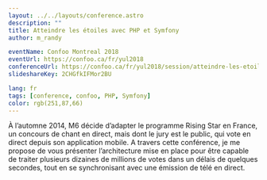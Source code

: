 ```yaml
---
layout: ../../layouts/conference.astro
description: ""
title: Atteindre les étoiles avec PHP et Symfony
author: m_randy

eventName: Confoo Montreal 2018
eventUrl: https://confoo.ca/fr/yul2018
conferenceUrl: https://confoo.ca/fr/yul2018/session/atteindre-les-etoiles-avec-php-et-symfony
slideshareKey: 2CHGfkIFMor2BU

lang: fr
tags: [conference, confoo, PHP, Symfony]
color: rgb(251,87,66) 
---
```


À l’automne 2014, M6 décide d’adapter le programme Rising Star en France, un concours de chant en direct, mais dont le jury est le public, qui vote en direct depuis son application mobile.
A travers cette conférence, je me propose de vous présenter l’architecture mise en place pour être capable de traiter plusieurs dizaines de millions de votes dans un délais de quelques secondes, tout en se synchronisant avec une émission de télé en direct.
